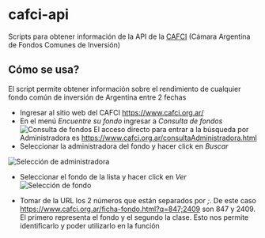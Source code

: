 # cafci-api
Scripts para obtener información de la API de la [CAFCI](https://www.cafci.org.ar/) (Cámara Argentina de Fondos Comunes de Inversión)

## Cómo se usa?
El script permite obtener información sobre el rendimiento de cualquier fondo común de inversión de Argentina entre 2 fechas
* Ingresar al sitio web del CAFCI https://www.cafci.org.ar/
* En el menú *Encuentre su fondo* ingresar a *Consulta de fondos*
![Consulta de fondos](https://i.imgur.com/je0bIfx.png)
El acceso directo para entrar a la búsqueda por Administradora es https://www.cafci.org.ar/consultaAdministradora.html
* Seleccionar la administradora del fondo y hacer click en *Buscar*

![Selección de administradora](https://i.imgur.com/jo72OwU.png)

* Seleccionar el fondo de la lista y hacer click en *Ver*
![Selección de fondo](https://i.imgur.com/UUGa4YU.png)

* Tomar de la URL los 2 números que están separados por *;*. De este caso https://www.cafci.org.ar/ficha-fondo.html?q=847;2409 son 847 y 2409. El primero representa el fondo y el segundo la clase. Esto nos permite identificarlo y poder utilizarlo en la función
